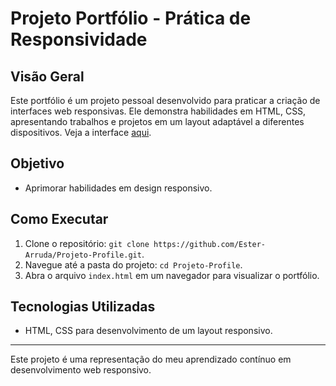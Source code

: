 # Projeto Portfólio - Prática de Responsividade

## Visão Geral
Este portfólio é um projeto pessoal desenvolvido para praticar a criação de interfaces web responsivas. Ele demonstra habilidades em HTML, CSS, apresentando trabalhos e projetos em um layout adaptável a diferentes dispositivos. Veja a interface [aqui](https://ester-arruda.github.io/Projeto-Profile/).

## Objetivo
- Aprimorar habilidades em design responsivo.

## Como Executar
1. Clone o repositório: `git clone https://github.com/Ester-Arruda/Projeto-Profile.git`.
2. Navegue até a pasta do projeto: `cd Projeto-Profile`.
3. Abra o arquivo `index.html` em um navegador para visualizar o portfólio.

## Tecnologias Utilizadas
- HTML, CSS para desenvolvimento de um layout responsivo.

---

Este projeto é uma representação do meu aprendizado contínuo em desenvolvimento web responsivo.
